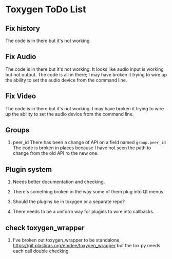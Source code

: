 # Toxygen ToDo List

## Fix history

The code is in there but it's not working.

## Fix Audio

The code is in there but it's not working. It looks like audio input
is working but not output. The code is all in there; I may have broken
it trying to wire up the ability to set the audio device from the
command line.

## Fix Video

The code is in there but it's not working.  I may have broken it
trying to wire up the ability to set the audio device from the command
line.

## Groups

1. peer_id There has been a change of API on a field named
   ```group.peer_id``` The code is broken in places because I have not
   seen the path to change from the old API ro the new one.


## Plugin system

1. Needs better documentation and checking.

2. There's something broken in the way some of them plug into Qt menus.

3. Should the plugins be in toxygen or a separate repo?

4. There needs to be a uniform way for plugins to wire into callbacks.

## check toxygen_wrapper

1. I've broken out toxygen_wrapper to be standalone,
   https://git.plastiras.org/emdee/toxygen_wrapper but the tox.py
   needs each call double checking.




